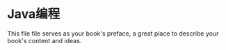 # Java编程

This file file serves as your book's preface, a great place to describe your book's content and ideas.

